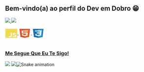 ## Bem-vindo(a) ao perfil do Dev em Dobro 😁
 <div>
  <a href="https://github.com/Daniiiel-araujo">
  <img height="180em" src="https://github-readme-stats.vercel.app/api?username=Daniiiel-araujo&show_icons=true&theme=tokyonight&include_all_commits=true&count_private=true"/>
  <img height="180em" src="https://github-readme-stats.vercel.app/api/top-langs/?username=Daniiiel-araujo&layout=compact&langs_count=6&theme=tokyonight"/>
</div>
<div style="display: inline_block"><br>
  <img align="center" alt="Js" height="30" width="40" src="https://raw.githubusercontent.com/devicons/devicon/master/icons/javascript/javascript-plain.svg">
  <img align="center" alt="HTML" height="30" width="40" src="https://raw.githubusercontent.com/devicons/devicon/master/icons/html5/html5-original.svg">
  <img align="center" alt="CSS" height="30" width="40" src="https://raw.githubusercontent.com/devicons/devicon/master/icons/css3/css3-original.svg">
</div>

 <br>

  ### Me Segue Que Eu Te Sigo!

<div> 
  <a href="https://instagram.com/daniiiel_araujo" target="_blank"><img src="https://img.shields.io/badge/-Instagram-%23E4405F?style=for-the-badge&logo=instagram&logoColor=white" target="_blank"></a>
  <a href = "mailto:mattdaniiiel@gmail.com"><img src="https://img.shields.io/badge/-Gmail-%23333?style=for-the-badge&logo=gmail&logoColor=white" target="_blank"></a
 
  ![Snake animation](https://github.com/devemdobro/devemdobro/blob/output/github-contribution-grid-snake.svg)
</div>
